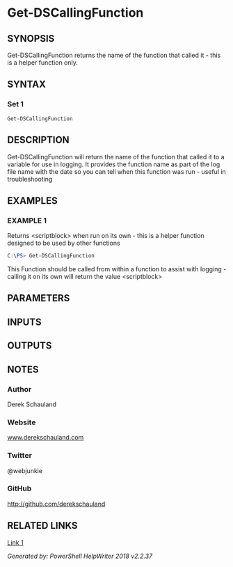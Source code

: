 ﻿# Get-DSCallingFunction

## SYNOPSIS
Get-DSCallingFunction returns the name of the function that called it - this is a helper function only.

## SYNTAX

### Set 1
```
Get-DSCallingFunction
```

## DESCRIPTION
Get-DSCallingFunction will return the name of the function that called it to a variable for use in logging.  It provides the function name as part of the log file name with the date so you can tell when this function was run - useful in troubleshooting


## EXAMPLES

### EXAMPLE 1
Returns <scriptblock\> when run on its own - this is a helper function designed to be used by other functions
```powershell
C:\PS> Get-DSCallingFunction
```

This Function should be called from within a function to assist with logging - calling it on its own will return the value <scriptblock\>

## PARAMETERS

## INPUTS

## OUTPUTS

## NOTES

### Author
Derek Schauland

### Website
www.derekschauland.com

### Twitter
@webjunkie

### GitHub
http://github.com/derekschauland

## RELATED LINKS

[Link 1](http://bit.ly/2C59Xrw)


*Generated by: PowerShell HelpWriter 2018 v2.2.37*

